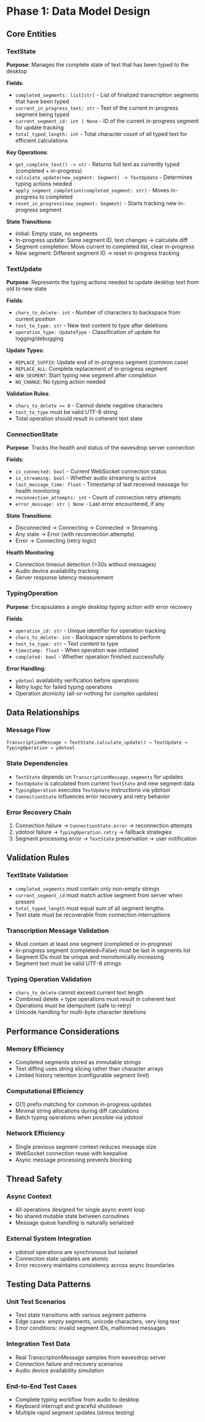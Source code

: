 # Phase 1: Data Model Design

## Core Entities

### TextState
**Purpose**: Manages the complete state of text that has been typed to the desktop

**Fields**:
- `completed_segments: list[str]` - List of finalized transcription segments that have been typed
- `current_in_progress_text: str` - Text of the current in-progress segment being typed
- `current_segment_id: int | None` - ID of the current in-progress segment for update tracking
- `total_typed_length: int` - Total character count of all typed text for efficient calculations

**Key Operations**:
- `get_complete_text() -> str` - Returns full text as currently typed (completed + in-progress)
- `calculate_update(new_segment: Segment) -> TextUpdate` - Determines typing actions needed
- `apply_segment_completion(completed_segment: str)` - Moves in-progress to completed
- `reset_in_progress(new_segment: Segment)` - Starts tracking new in-progress segment

**State Transitions**:
- Initial: Empty state, no segments
- In-progress update: Same segment ID, text changes → calculate diff
- Segment completion: Move current to completed list, clear in-progress
- New segment: Different segment ID → reset in-progress tracking

### TextUpdate
**Purpose**: Represents the typing actions needed to update desktop text from old to new state

**Fields**:
- `chars_to_delete: int` - Number of characters to backspace from current position
- `text_to_type: str` - New text content to type after deletions
- `operation_type: UpdateType` - Classification of update for logging/debugging

**Update Types**:
- `REPLACE_SUFFIX`: Update end of in-progress segment (common case)
- `REPLACE_ALL`: Complete replacement of in-progress segment
- `NEW_SEGMENT`: Start typing new segment after completion
- `NO_CHANGE`: No typing action needed

**Validation Rules**:
- `chars_to_delete >= 0` - Cannot delete negative characters
- `text_to_type` must be valid UTF-8 string
- Total operation should result in coherent text state

### ConnectionState
**Purpose**: Tracks the health and status of the eavesdrop server connection

**Fields**:
- `is_connected: bool` - Current WebSocket connection status
- `is_streaming: bool` - Whether audio streaming is active
- `last_message_time: float` - Timestamp of last received message for health monitoring
- `reconnection_attempts: int` - Count of connection retry attempts
- `error_message: str | None` - Last error encountered, if any

**State Transitions**:
- Disconnected → Connecting → Connected → Streaming
- Any state → Error (with reconnection attempts)
- Error → Connecting (retry logic)

**Health Monitoring**:
- Connection timeout detection (>30s without messages)
- Audio device availability tracking
- Server response latency measurement

### TypingOperation
**Purpose**: Encapsulates a single desktop typing action with error recovery

**Fields**:
- `operation_id: str` - Unique identifier for operation tracking
- `chars_to_delete: int` - Backspace operations to perform
- `text_to_type: str` - Text content to type
- `timestamp: float` - When operation was initiated
- `completed: bool` - Whether operation finished successfully

**Error Handling**:
- `ydotool` availability verification before operations
- Retry logic for failed typing operations
- Operation atomicity (all-or-nothing for complex updates)

## Data Relationships

### Message Flow
```
TranscriptionMessage → TextState.calculate_update() → TextUpdate → TypingOperation → ydotool
```

### State Dependencies
- `TextState` depends on `TranscriptionMessage.segments` for updates
- `TextUpdate` is calculated from current `TextState` and new segment data
- `TypingOperation` executes `TextUpdate` instructions via ydotool
- `ConnectionState` influences error recovery and retry behavior

### Error Recovery Chain
1. Connection failure → `ConnectionState.error` → reconnection attempts
2. ydotool failure → `TypingOperation.retry` → fallback strategies
3. Segment processing error → `TextState` preservation → user notification

## Validation Rules

### TextState Validation
- `completed_segments` must contain only non-empty strings
- `current_segment_id` must match active segment from server when present
- `total_typed_length` must equal sum of all segment lengths
- Text state must be recoverable from connection interruptions

### Transcription Message Validation
- Must contain at least one segment (completed or in-progress)
- In-progress segment (completed=False) must be last in segments list
- Segment IDs must be unique and monotonically increasing
- Segment text must be valid UTF-8 strings

### Typing Operation Validation
- `chars_to_delete` cannot exceed current text length
- Combined delete + type operations must result in coherent text
- Operations must be idempotent (safe to retry)
- Unicode handling for multi-byte character deletions

## Performance Considerations

### Memory Efficiency
- Completed segments stored as immutable strings
- Text diffing uses string slicing rather than character arrays
- Limited history retention (configurable segment limit)

### Computational Efficiency
- O(1) prefix matching for common in-progress updates
- Minimal string allocations during diff calculations
- Batch typing operations when possible via ydotool

### Network Efficiency
- Single previous segment context reduces message size
- WebSocket connection reuse with keepalive
- Async message processing prevents blocking

## Thread Safety

### Async Context
- All operations designed for single async event loop
- No shared mutable state between coroutines
- Message queue handling is naturally serialized

### External System Integration
- ydotool operations are synchronous but isolated
- Connection state updates are atomic
- Error recovery maintains consistency across async boundaries

## Testing Data Patterns

### Unit Test Scenarios
- Text state transitions with various segment patterns
- Edge cases: empty segments, unicode characters, very long text
- Error conditions: invalid segment IDs, malformed messages

### Integration Test Data
- Real TranscriptionMessage samples from eavesdrop server
- Connection failure and recovery scenarios
- Audio device availability simulation

### End-to-End Test Cases
- Complete typing workflow from audio to desktop
- Keyboard interrupt and graceful shutdown
- Multiple rapid segment updates (stress testing)